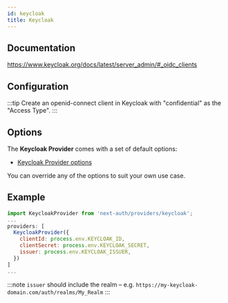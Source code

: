 ```yaml
---
id: keycloak
title: Keycloak
---
```


## Documentation

https://www.keycloak.org/docs/latest/server_admin/#_oidc_clients

## Configuration

:::tip
Create an openid-connect client in Keycloak with "confidential" as the "Access Type".
:::

## Options

The **Keycloak Provider** comes with a set of default options:

- [Keycloak Provider options](https://github.com/nextauthjs/next-auth/blob/main/src/providers/keycloak.ts)

You can override any of the options to suit your own use case.

## Example

```js
import KeycloakProvider from 'next-auth/providers/keycloak';
...
providers: [
  KeycloakProvider({
    clientId: process.env.KEYCLOAK_ID,
    clientSecret: process.env.KEYCLOAK_SECRET,
    issuer: process.env.KEYCLOAK_ISSUER,
  })
]
...
```

:::note
`issuer` should include the realm – e.g. `https://my-keycloak-domain.com/auth/realms/My_Realm`
:::
